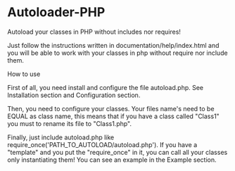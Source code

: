 Autoloader-PHP
==============

Autoload your classes in PHP without includes nor requires!

Just follow the instructions written in documentation/help/index.html and you will be able to work with your classes in php
without require nor include them.



How to use

First of all, you need install and configure the file autoload.php. See Installation section and Configuration section.

Then, you need to configure your classes. Your files name's need to be EQUAL as class name, this means that if you have a class called "Class1" you must to rename its file to "Class1.php".

Finally, just include autoload.php like require_once('PATH_TO_AUTOLOAD/autoload.php'). If you have a "template" and you put the "require_once" in it, you can call all your classes only instantiating them! You can see an example in the Example section.
